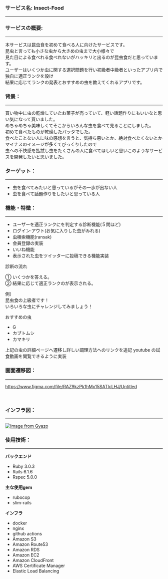 ### **サービス名: Insect-Food**

---

### **サービスの概要:**

---

本サービスは昆虫食を初めて食べる人に向けたサービスです。</br>
昆虫と言っても小さな虫から大きめの虫まで大小様々で</br>
見た目による食べれる食べれないがハッキリと出るのが昆虫食だと思っています。</br>
ユーザーはいくつか虫に関する選択問題を行い初級者中級者といったアプリ内で独自に適正ランクを設け</br>
結果に応じてランクの発表とおすすめの虫を教えてくれるアプリです。

### **背景：**

---

買い物中に虫の乾燥していたお菓子が売っていて、軽い話題作りにもいいなと思い気になって買いました。</br>
めちゃめちゃ美味しくてそこからいろんな虫を食べて見ることにしました。</br>
初めて食べたものが乾燥したバッタでした。</br>
食べたことない人に味の感想を言うと、気持ち悪いとか、絶対食べたくないとかマイナスのイメージが多くてびっくりしたので</br>
虫への不快感を払拭し虫をたくさんの人に食べてほしいと思いこのようなサービスを開発したいと思いました。

### **ターゲット：**

---

- 虫を食べてみたいと思っているがその一歩が出ない人
- 虫を食べて話題作りをしたいと思っている人

### **機能・特徴：**

---

- ユーザーを適正ランクにを判定する診断機能(５問ほど)
- ログイン·アウト(お気に入りした虫がみれる)
- 虫検索機能(ransak)
- 会員登録の実装
- いいね機能
- 表示された虫をツイッターに投稿できる機能実装

診断の流れ</br>

① いくつかを答える。</br>
② 結果に応じて適正ランクのが表示される。</br>

例）</br>
昆虫食の上級者です！</br>
いろいろな虫にチャレンジしてみましょう！</br>

おすすめの虫</br>

- G
- カブトムシ
- カマキリ

上記の虫の詳細ページへ遷移し詳しい調理方法へのリンクを追記 youtube の試食動画を閲覧できるように実装

### **画面遷移図：**

---

https://www.figma.com/file/RAZ9kzPk1hMx15SATlcLHJ/Untitled

</br>

### **インフラ図：**

---

[![Image from Gyazo](https://i.gyazo.com/869d736d1e697d6fa1956da395cbff6b.png)](https://gyazo.com/869d736d1e697d6fa1956da395cbff6b)

### **使用技術：**

---

**バックエンド**
- Ruby 3.0.3
- Rails 6.1.6
- Rspec 5.0.0

**主な使用gem**
- rubocop
- slim-rails

**インフラ**
- docker
- nginx
- github actions
- Amazon S3
- Amazon Route53
- Amazon RDS
- Amazon EC2
- Amazon CloudFront
- AWS Certificate Manager
- Elastic Load Balancing
